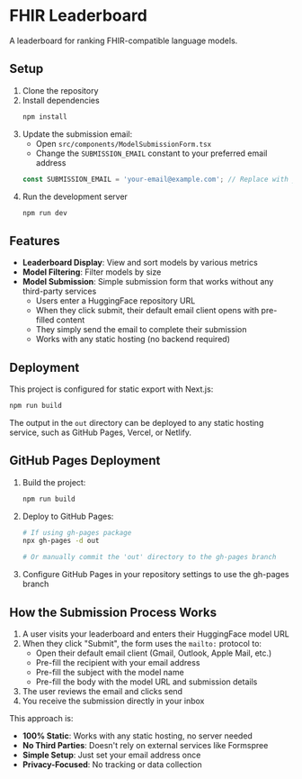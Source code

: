 # FHIR Leaderboard

A leaderboard for ranking FHIR-compatible language models.

## Setup

1. Clone the repository
2. Install dependencies
   ```bash
   npm install
   ```
3. Update the submission email:
   - Open `src/components/ModelSubmissionForm.tsx`
   - Change the `SUBMISSION_EMAIL` constant to your preferred email address
   ```typescript
   const SUBMISSION_EMAIL = 'your-email@example.com'; // Replace with your email
   ```
4. Run the development server
   ```bash
   npm run dev
   ```

## Features

- **Leaderboard Display**: View and sort models by various metrics
- **Model Filtering**: Filter models by size
- **Model Submission**: Simple submission form that works without any third-party services
  - Users enter a HuggingFace repository URL
  - When they click submit, their default email client opens with pre-filled content
  - They simply send the email to complete their submission
  - Works with any static hosting (no backend required)

## Deployment

This project is configured for static export with Next.js:

```bash
npm run build
```

The output in the `out` directory can be deployed to any static hosting service, such as GitHub Pages, Vercel, or Netlify.

## GitHub Pages Deployment

1. Build the project:
   ```bash
   npm run build
   ```

2. Deploy to GitHub Pages:
   ```bash
   # If using gh-pages package
   npx gh-pages -d out
   
   # Or manually commit the 'out' directory to the gh-pages branch
   ```

3. Configure GitHub Pages in your repository settings to use the gh-pages branch

## How the Submission Process Works

1. A user visits your leaderboard and enters their HuggingFace model URL
2. When they click "Submit", the form uses the `mailto:` protocol to:
   - Open their default email client (Gmail, Outlook, Apple Mail, etc.)
   - Pre-fill the recipient with your email address
   - Pre-fill the subject with the model name
   - Pre-fill the body with the model URL and submission details
3. The user reviews the email and clicks send
4. You receive the submission directly in your inbox

This approach is:
- **100% Static**: Works with any static hosting, no server needed
- **No Third Parties**: Doesn't rely on external services like Formspree
- **Simple Setup**: Just set your email address once
- **Privacy-Focused**: No tracking or data collection 